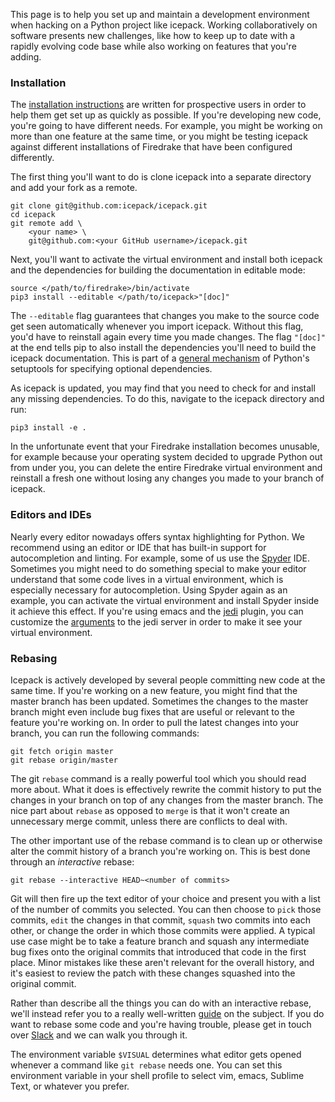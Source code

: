 <!--
.. title: Maintenance
.. slug: maintenance
.. date: 2020-09-18 09:58:03 UTC-07:00
.. tags: 
.. category: 
.. link: 
.. description: 
.. type: text
-->

This page is to help you set up and maintain a development environment when hacking on a Python project like icepack.
Working collaboratively on software presents new challenges, like how to keep up to date with a rapidly evolving code base while also working on features that you're adding.

### Installation

The [installation instructions](/install/) are written for prospective users in order to help them get set up as quickly as possible.
If you're developing new code, you're going to have different needs.
For example, you might be working on more than one feature at the same time, or you might be testing icepack against different installations of Firedrake that have been configured differently.

The first thing you'll want to do is clone icepack into a separate directory and add your fork as a remote.

```shell
git clone git@github.com:icepack/icepack.git
cd icepack
git remote add \
    <your name> \
    git@github.com:<your GitHub username>/icepack.git
```

Next, you'll want to activate the virtual environment and install both icepack and the dependencies for building the documentation in editable mode:

```shell
source </path/to/firedrake>/bin/activate
pip3 install --editable </path/to/icepack>"[doc]"
```

The `--editable` flag guarantees that changes you make to the source code get seen automatically whenever you import icepack.
Without this flag, you'd have to reinstall again every time you made changes.
The flag `"[doc]"` at the end tells pip to also install the dependencies you'll need to build the icepack documentation.
This is part of a [general mechanism](https://setuptools.readthedocs.io/en/latest/references/keywords.html) of Python's setuptools for specifying optional dependencies.

As icepack is updated, you may find that you need to check for and install any missing dependencies.
To do this, navigate to the icepack directory and run:
```shell
pip3 install -e .
```

In the unfortunate event that your Firedrake installation becomes unusable, for example because your operating system decided to upgrade Python out from under you, you can delete the entire Firedrake virtual environment and reinstall a fresh one without losing any changes you made to your branch of icepack.

### Editors and IDEs

Nearly every editor nowadays offers syntax highlighting for Python.
We recommend using an editor or IDE that has built-in support for autocompletion and linting.
For example, some of us use the [Spyder](https://www.spyder-ide.org/) IDE.
Sometimes you might need to do something special to make your editor understand that some code lives in a virtual environment, which is especially necessary for autocompletion.
Using Spyder again as an example, you can activate the virtual environment and install Spyder inside it achieve this effect.
If you're using emacs and the [jedi](https://jedi.readthedocs.io/en/latest/) plugin, you can customize the [arguments](http://tkf.github.io/emacs-jedi/latest/#jedi:server-args) to the jedi server in order to make it see your virtual environment.

### Rebasing

Icepack is actively developed by several people committing new code at the same time.
If you're working on a new feature, you might find that the master branch has been updated.
Sometimes the changes to the master branch might even include bug fixes that are useful or relevant to the feature you're working on.
In order to pull the latest changes into your branch, you can run the following commands:

```shell
git fetch origin master
git rebase origin/master
```

The git `rebase` command is a really powerful tool which you should read more about.
What it does is effectively rewrite the commit history to put the changes in your branch on top of any changes from the master branch.
The nice part about `rebase` as opposed to `merge` is that it won't create an unnecessary merge commit, unless there are conflicts to deal with.

The other important use of the rebase command is to clean up or otherwise alter the commit history of a branch you're working on.
This is best done through an *interactive* rebase:

```shell
git rebase --interactive HEAD~<number of commits>
```

Git will then fire up the text editor of your choice and present you with a list of the number of commits you selected.
You can then choose to `pick` those commits, `edit` the changes in that commit, `squash` two commits into each other, or change the order in which those commits were applied.
A typical use case might be to take a feature branch and squash any intermediate bug fixes onto the original commits that introduced that code in the first place.
Minor mistakes like these aren't relevant for the overall history, and it's easiest to review the patch with these changes squashed into the original commit.

Rather than describe all the things you can do with an interactive rebase, we'll instead refer you to a really well-written [guide](https://git-rebase.io/) on the subject.
If you do want to rebase some code and you're having trouble, please get in touch over [Slack](/contact/) and we can walk you through it.

The environment variable `$VISUAL` determines what editor gets opened whenever a command like `git rebase` needs one.
You can set this environment variable in your shell profile to select vim, emacs, Sublime Text, or whatever you prefer.

